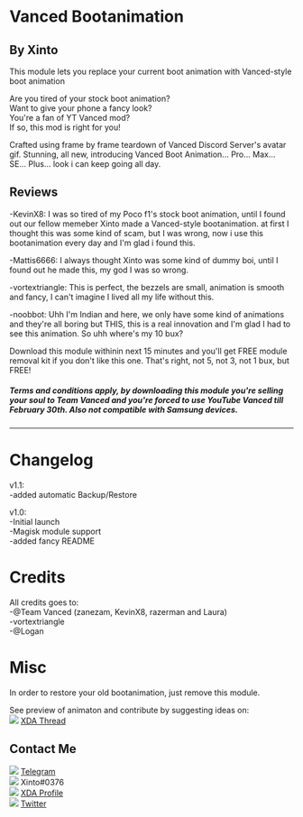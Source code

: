 # Vanced Bootanimation 
## By Xinto

This module lets you replace your current boot animation with Vanced-style boot animation

Are you tired of your stock boot animation?  
Want to give your phone a fancy look?  
You're a fan of YT Vanced mod?  
If so, this mod is right for you!  

Crafted using frame by frame teardown of Vanced Discord Server's avatar gif. Stunning,
all new, introducing Vanced Boot Animation... Pro... Max... SE... Plus... look i can
keep going all day.

## Reviews

-KevinX8: I was so tired of my Poco f1's stock boot animation, until I found out our fellow memeber
Xinto made a Vanced-style bootanimation. at first I thought this was some kind of scam, but I was
wrong, now i use this bootanimation every day and I'm glad i found this.

-Mattis6666: I always thought Xinto was some kind of dummy boi, until I found out he made this, my
god I was so wrong.

-vortextriangle: This is perfect, the bezzels are small, animation is smooth and fancy, I can't
imagine I lived all my life without this.

-noobbot: Uhh I'm Indian and here, we only have some kind of animations and they're all boring but
THIS, this is a real innovation and I'm glad I had to see this animation. So uhh where's my 10 bux?

Download this module withinin next 15 minutes and you'll get FREE module removal kit if you don't like
this one. That's right, not 5, not 3, not 1 bux, but FREE!

##### Terms and conditions apply, by downloading this module you're selling your soul to Team Vanced and you're forced to use YouTube Vanced till February 30th. Also not compatible with Samsung devices.

--------------------------------------------------------------------------------------------------------

# Changelog
v1.1:  
-added automatic Backup/Restore

v1.0:  
-Initial launch  
-Magisk module support  
-added fancy README

# Credits
All credits goes to:  
-@Team Vanced (zanezam, KevinX8, razerman and Laura)  
-vortextriangle  
-@Logan  

# Misc

In order to restore your old bootanimation, just remove this module.

See preview of animaton and contribute by suggesting ideas on:  
<a href="https://forum.xda-developers.com/android/themes/bootanimation-vanced-style-boot-t4043147"><img src="https://img.shields.io/badge/-XDA-orange.svg"></a> [XDA Thread](https://forum.xda-developers.com/android/themes/bootanimation-vanced-style-boot-t4043147)

## Contact Me
<a href="https://t.me/X1nto"><img src="https://img.shields.io/badge/-Telegram-blue"></a> [Telegram](https://t.me/X1nto)  
<img src="https://img.shields.io/badge/-Discord-grey"> Xinto#0376  
<a href="https://forum.xda-developers.com/member.php?u=7958411"><img src="https://img.shields.io/badge/-XDA-orange"></a> [XDA Profile](https://forum.xda-developers.com/member.php?u=7958411)  
<a href="https://twitter.com/_Xinto_"><img src="https://img.shields.io/badge/-Twitter-informational"></a> [Twitter](https://twitter.com/_Xinto_) 

